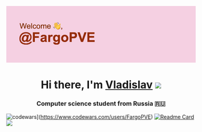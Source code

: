 ![title](https://github.com/FargoPVE/FargoPVE/blob/main/header.png)

<h1 align="center">Hi there, I'm <a href="" target="_blank">Vladislav</a> 
<img src="https://github.com/blackcater/blackcater/raw/main/images/Hi.gif" height="32"/></h1>
<h3 align="center">Computer science student from Russia 🇷🇺</h3>

![codewars](https://www.codewars.com/users/FargoPVE/badges/large)](https://www.codewars.com/users/FargoPVE) 
[![Readme Card](https://github-readme-stats.vercel.app/api/pin/?username=FargoPVE&repo=codewars_solution_python)](https://github.com/anuraghazra/github-readme-stats)
![](https://github-profile-summary-cards.vercel.app/api/cards/profile-details?username=FargoPVE&theme=monokai)
